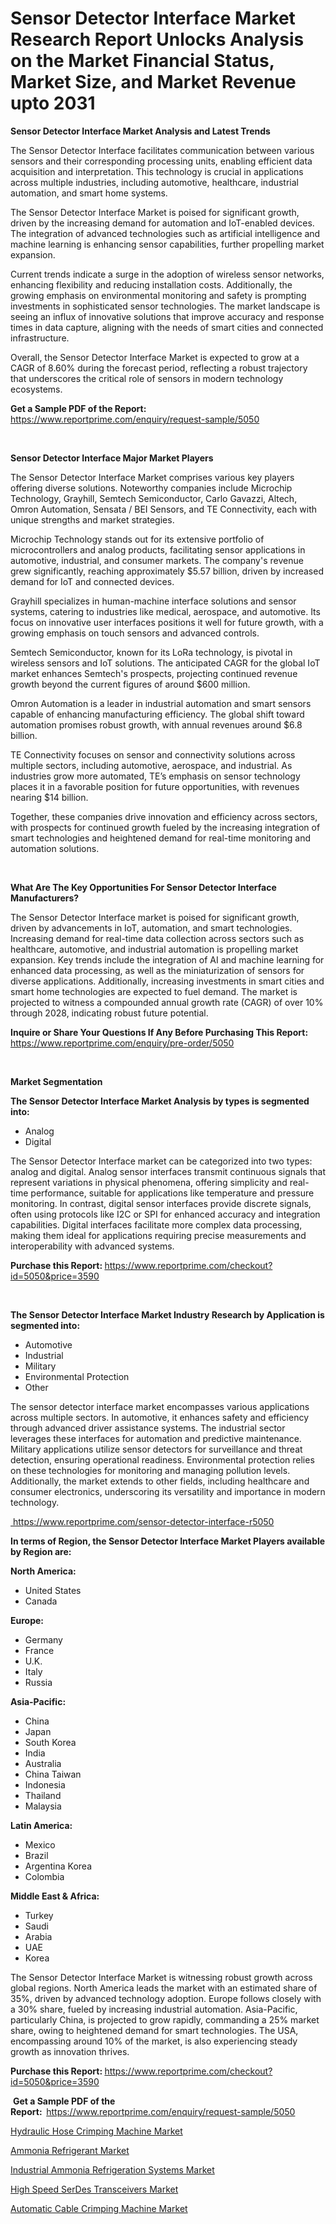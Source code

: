 <p><h1>Sensor Detector Interface Market Research Report Unlocks Analysis on the Market Financial Status, Market Size, and Market Revenue upto 2031</h1></p><p><strong>Sensor Detector Interface Market Analysis and Latest Trends</strong></p>
<p><p>The Sensor Detector Interface facilitates communication between various sensors and their corresponding processing units, enabling efficient data acquisition and interpretation. This technology is crucial in applications across multiple industries, including automotive, healthcare, industrial automation, and smart home systems. </p><p>The Sensor Detector Interface Market is poised for significant growth, driven by the increasing demand for automation and IoT-enabled devices. The integration of advanced technologies such as artificial intelligence and machine learning is enhancing sensor capabilities, further propelling market expansion. </p><p>Current trends indicate a surge in the adoption of wireless sensor networks, enhancing flexibility and reducing installation costs. Additionally, the growing emphasis on environmental monitoring and safety is prompting investments in sophisticated sensor technologies. The market landscape is seeing an influx of innovative solutions that improve accuracy and response times in data capture, aligning with the needs of smart cities and connected infrastructure. </p><p>Overall, the Sensor Detector Interface Market is expected to grow at a CAGR of 8.60% during the forecast period, reflecting a robust trajectory that underscores the critical role of sensors in modern technology ecosystems.</p></p>
<p><strong>Get a Sample PDF of the Report:&nbsp;</strong> <a href="https://www.reportprime.com/enquiry/request-sample/5050">https://www.reportprime.com/enquiry/request-sample/5050</a></p>
<p>&nbsp;</p>
<p><strong>Sensor Detector Interface Major Market Players</strong></p>
<p><p>The Sensor Detector Interface Market comprises various key players offering diverse solutions. Noteworthy companies include Microchip Technology, Grayhill, Semtech Semiconductor, Carlo Gavazzi, Altech, Omron Automation, Sensata / BEI Sensors, and TE Connectivity, each with unique strengths and market strategies.</p><p>Microchip Technology stands out for its extensive portfolio of microcontrollers and analog products, facilitating sensor applications in automotive, industrial, and consumer markets. The company's revenue grew significantly, reaching approximately $5.57 billion, driven by increased demand for IoT and connected devices.</p><p>Grayhill specializes in human-machine interface solutions and sensor systems, catering to industries like medical, aerospace, and automotive. Its focus on innovative user interfaces positions it well for future growth, with a growing emphasis on touch sensors and advanced controls.</p><p>Semtech Semiconductor, known for its LoRa technology, is pivotal in wireless sensors and IoT solutions. The anticipated CAGR for the global IoT market enhances Semtech's prospects, projecting continued revenue growth beyond the current figures of around $600 million.</p><p>Omron Automation is a leader in industrial automation and smart sensors capable of enhancing manufacturing efficiency. The global shift toward automation promises robust growth, with annual revenues around $6.8 billion.</p><p>TE Connectivity focuses on sensor and connectivity solutions across multiple sectors, including automotive, aerospace, and industrial. As industries grow more automated, TE’s emphasis on sensor technology places it in a favorable position for future opportunities, with revenues nearing $14 billion.</p><p>Together, these companies drive innovation and efficiency across sectors, with prospects for continued growth fueled by the increasing integration of smart technologies and heightened demand for real-time monitoring and automation solutions.</p></p>
<p>&nbsp;</p>
<p><strong>What Are The Key Opportunities For Sensor Detector Interface Manufacturers?</strong></p>
<p><p>The Sensor Detector Interface market is poised for significant growth, driven by advancements in IoT, automation, and smart technologies. Increasing demand for real-time data collection across sectors such as healthcare, automotive, and industrial automation is propelling market expansion. Key trends include the integration of AI and machine learning for enhanced data processing, as well as the miniaturization of sensors for diverse applications. Additionally, increasing investments in smart cities and smart home technologies are expected to fuel demand. The market is projected to witness a compounded annual growth rate (CAGR) of over 10% through 2028, indicating robust future potential.</p></p>
<p><strong>Inquire or Share Your Questions If Any Before Purchasing This Report:</strong> <a href="https://www.reportprime.com/enquiry/pre-order/5050">https://www.reportprime.com/enquiry/pre-order/5050</a></p>
<p>&nbsp;</p>
<p><strong>Market Segmentation</strong></p>
<p><strong>The Sensor Detector Interface Market Analysis by types is segmented into:</strong></p>
<p><ul><li>Analog</li><li>Digital</li></ul></p>
<p><p>The Sensor Detector Interface market can be categorized into two types: analog and digital. Analog sensor interfaces transmit continuous signals that represent variations in physical phenomena, offering simplicity and real-time performance, suitable for applications like temperature and pressure monitoring. In contrast, digital sensor interfaces provide discrete signals, often using protocols like I2C or SPI for enhanced accuracy and integration capabilities. Digital interfaces facilitate more complex data processing, making them ideal for applications requiring precise measurements and interoperability with advanced systems.</p></p>
<p><strong>Purchase this Report:&nbsp;</strong><a href="https://www.reportprime.com/checkout?id=5050&price=3590">https://www.reportprime.com/checkout?id=5050&price=3590</a></p>
<p>&nbsp;</p>
<p><strong>The Sensor Detector Interface Market Industry Research by Application is segmented into:</strong></p>
<p><ul><li>Automotive</li><li>Industrial</li><li>Military</li><li>Environmental Protection</li><li>Other</li></ul></p>
<p><p>The sensor detector interface market encompasses various applications across multiple sectors. In automotive, it enhances safety and efficiency through advanced driver assistance systems. The industrial sector leverages these interfaces for automation and predictive maintenance. Military applications utilize sensor detectors for surveillance and threat detection, ensuring operational readiness. Environmental protection relies on these technologies for monitoring and managing pollution levels. Additionally, the market extends to other fields, including healthcare and consumer electronics, underscoring its versatility and importance in modern technology.</p></p>
<p><a href="https://www.reportprime.com/sensor-detector-interface-r5050">&nbsp;https://www.reportprime.com/sensor-detector-interface-r5050</a></p>
<p><strong>In terms of Region, the Sensor Detector Interface Market Players available by Region are:</strong></p>
<p>
    <p> <strong> North America: </strong>
        <ul>
            <li>United States</li>
            <li>Canada</li>
        </ul>
        </p> 
    <p> <strong> Europe: </strong>
        <ul>
            <li>Germany</li>
            <li>France</li>
            <li>U.K.</li>
            <li>Italy</li>
            <li>Russia</li>
        </ul>
        </p> 
    <p> <strong> Asia-Pacific: </strong>
        <ul>
            <li>China</li>
            <li>Japan</li>
            <li>South Korea</li>
            <li>India</li>
            <li>Australia</li>
            <li>China Taiwan</li>
            <li>Indonesia</li>
            <li>Thailand</li>
            <li>Malaysia</li>
        </ul>
        </p> 
    <p> <strong> Latin America: </strong>
        <ul>
            <li>Mexico</li>
            <li>Brazil</li>
            <li>Argentina Korea</li>
            <li>Colombia</li>
        </ul>
        </p> 
    <p> <strong> Middle East & Africa: </strong>
        <ul>
            <li>Turkey</li>
            <li>Saudi</li>
            <li>Arabia</li>
            <li>UAE</li>
            <li>Korea</li>
        </ul>
    </p>
    </p>
<p><p>The Sensor Detector Interface Market is witnessing robust growth across global regions. North America leads the market with an estimated share of 35%, driven by advanced technology adoption. Europe follows closely with a 30% share, fueled by increasing industrial automation. Asia-Pacific, particularly China, is projected to grow rapidly, commanding a 25% market share, owing to heightened demand for smart technologies. The USA, encompassing around 10% of the market, is also experiencing steady growth as innovation thrives.</p></p>
<p><strong>Purchase this Report: </strong><a href="https://www.reportprime.com/checkout?id=5050&price=3590">https://www.reportprime.com/checkout?id=5050&price=3590</a></p>
<p>&nbsp;<strong>Get a Sample PDF of the Report:&nbsp;&nbsp;</strong><a href="https://www.reportprime.com/enquiry/request-sample/5050">https://www.reportprime.com/enquiry/request-sample/5050</a></p>
<p><strong></strong></p>
<p><p><a href="https://www.linkedin.com/pulse/hydraulic-hose-crimping-machine-market-trends-strategic-p1g4c?trackingId=b8txGryFRSC8T9GpQT%2FLOg%3D%3D">Hydraulic Hose Crimping Machine Market</a></p><p><a href="https://issuu.com/reportprime-2/docs/ammonia-refrigerant-market-size-203_94e71d800c418b">Ammonia Refrigerant Market</a></p><p><a href="https://issuu.com/reportprime-2/docs/industrial-ammonia-refrigeration-sy_af84b9f6cefdef">Industrial Ammonia Refrigeration Systems Market</a></p><p><a href="https://github.com/RichRobinson5/Market-Research-Report-List-6/blob/main/high-speed-serdes-transceivers-market.md">High Speed SerDes Transceivers Market</a></p><p><a href="https://www.linkedin.com/pulse/unveiling-market-trends-global-automatic-cable-crimping-qddzc?trackingId=zFur6yTcSMK79e0kSFH%2F%2Fg%3D%3D">Automatic Cable Crimping Machine Market</a></p></p>